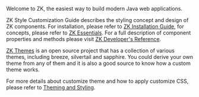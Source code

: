 Welcome to ZK, the easiest way to build modern Java web applications.

ZK Style Customization Guide describes the styling concept and design of
ZK components. For installation, please refer to [ZK Installation
Guide](ZK_Installation_Guide), for concepts, please refer to
[ZK Essentials](http://books.zkoss.org/zkessentials-book/master/). For a
full description of component properties and methods please visit [ZK
Developer's Reference]({{site.baseurl}}/zk_dev_ref).

[ZK Themes](http://code.google.com/p/zkthemes/) is an open source
project that has a collection of various themes, including breeze,
silvertail and sapphire. You could derive your own theme from any of
them and it is also a good source to know how a custom theme works.

For more details about customize theme and how to apply customize CSS,
please refer to [ Theming and
Styling]({{site.baseurl}}/zk_dev_ref/Theming_and_Styling).
